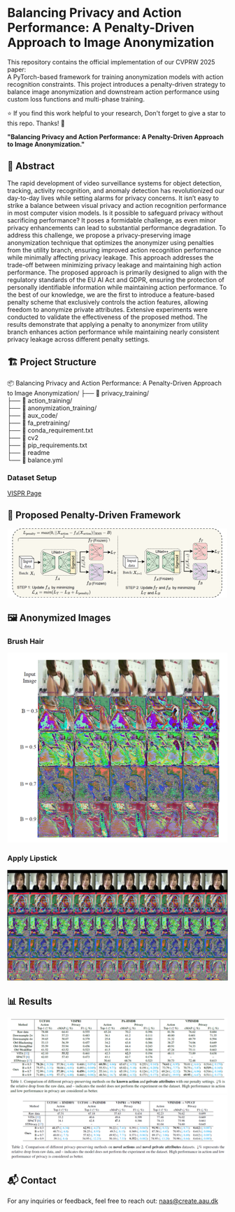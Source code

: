 # Balancing Privacy and Action Performance: A Penalty-Driven Approach to Image Anonymization

This repository contains the official implementation of our CVPRW 2025 paper:  
A PyTorch-based framework for training anonymization models with action recognition constraints. This project introduces a penalty-driven strategy to balance image anonymization and downstream action performance using custom loss functions and multi-phase training.

⭐ If you find this work helpful to your research, Don't forget to give a star to this repo. Thanks! 🤗

**"Balancing Privacy and Action Performance: A Penalty-Driven Approach to Image Anonymization."**

## 📄 Abstract

The rapid development of video surveillance systems for object detection, tracking, activity recognition, and anomaly detection has revolutionized our day-to-day lives while setting alarms for privacy concerns. It isn’t easy to strike a balance between visual privacy and action recognition performance in most computer vision models. Is it possible to safeguard privacy without sacrificing performance? It poses a formidable challenge, as even minor privacy enhancements can lead to substantial performance degradation. To address this challenge, we propose a privacy-preserving image anonymization technique that optimizes the anonymizer using penalties from the utility branch, ensuring improved action recognition performance while minimally affecting privacy leakage. This approach addresses the trade-off between minimizing privacy leakage and maintaining high action performance. The proposed approach is primarily designed to align with the regulatory standards of the EU AI Act and GDPR, ensuring the protection of personally identifiable information while maintaining action performance. To the best of our knowledge, we are the first to introduce a feature-based penalty scheme that exclusively controls the action features, allowing freedom to anonymize private attributes. Extensive experiments were conducted to validate the effectiveness of the proposed method. The results demonstrate that applying a penalty to anonymizer from utility branch enhances action performance while maintaining nearly consistent privacy leakage across different penalty settings.

## 🏗️ Project Structure

📦 Balancing Privacy and Action Performance: A Penalty-Driven Approach to Image Anonymization/
├── 📁 privacy_training/                  
├── 📁 action_training/                  
├── 📁 anonymization_training/                
├── 📁 aux_code/                     
├── 📁 fa_pretraining/                 
├── 📄 conda_requirement.txt                 
├── 📄 cv2               
├── 📄 pip_requirements.txt                
├── 📄 readme         
└── 📄 balance.yml                   

### Dataset Setup

[VISPR Page](https://tribhuvanesh.github.io/vpa/)

## 🧩 Proposed Penalty-Driven Framework

![Architecture](images/architecture.png)

## 🖼️ Anonymized Images

### Brush Hair
![Brush Hair](images/brushhair.png)

### Apply Lipstick
![Apply Lipstick](images/applylipstick.png)

## 📊 Results
![](images/tab1.png)
![](images/tab2.png)

## 📬 Contact

For any inquiries or feedback, feel free to reach out: [naas@create.aau.dk](mailto:naas@create.aau.dk)
